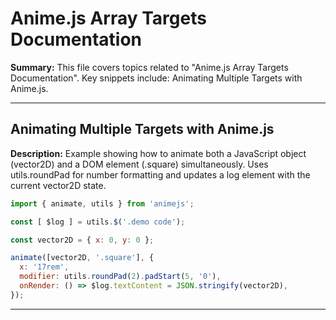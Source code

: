 # Anime.js Array Targets Documentation

**Summary:** This file covers topics related to "Anime.js Array Targets Documentation". Key snippets include: Animating Multiple Targets with Anime.js.

---

## Animating Multiple Targets with Anime.js

**Description:** Example showing how to animate both a JavaScript object (vector2D) and a DOM element (.square) simultaneously. Uses utils.roundPad for number formatting and updates a log element with the current vector2D state.

```javascript
import { animate, utils } from 'animejs';

const [ $log ] = utils.$('.demo code');

const vector2D = { x: 0, y: 0 };

animate([vector2D, '.square'], {
  x: '17rem',
  modifier: utils.roundPad(2).padStart(5, '0'),
  onRender: () => $log.textContent = JSON.stringify(vector2D),
});
```

---